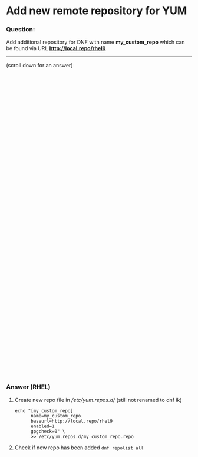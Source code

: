 # Add new remote repository for YUM

### Question:
Add additional repository for DNF with name **my_custom_repo** which can be found via URL **http://local.repo/rhel9**

***
(scroll down for an answer)

<br/><br/><br/><br/><br/><br/><br/><br/><br/><br/><br/><br/><br/><br/><br/><br/><br/><br/><br/><br/><br/><br/><br/><br/>
<br/><br/><br/><br/><br/><br/><br/><br/><br/><br/><br/><br/><br/><br/><br/><br/><br/><br/><br/><br/><br/><br/><br/><br/>

### Answer (RHEL)

1. Create new repo file in */etc/yum.repos.d/* (still not renamed to dnf ik)
    ```
    echo "[my_custom_repo]
          name=my_custom_repo
          baseurl=http://local.repo/rhel9
          enabled=1
          gpgcheck=0" \
          >> /etc/yum.repos.d/my_custom_repo.repo
    ```
2. Check if new repo has been added `dnf repolist all`